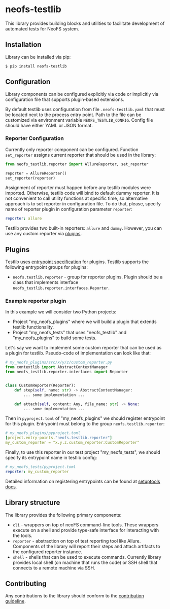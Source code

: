 # neofs-testlib
This library provides building blocks and utilities to facilitate development of automated tests for NeoFS system.

## Installation
Library can be installed via pip:
```shell
$ pip install neofs-testlib
```

## Configuration
Library components can be configured explicitly via code or implicitly via configuration file that supports plugin-based extensions.

By default testlib uses configuration from file `.neofs-testlib.yaml` that must be located next to the process entry point. Path to the file can be customized via environment variable `NEOFS_TESTLIB_CONFIG`. Config file should have either YAML or JSON format.

### Reporter Configuration
Currently only reporter component can be configured. Function `set_reporter` assigns current reporter that should be used in the library:

```python
from neofs_testlib.reporter import AllureReporter, set_reporter

reporter = AllureReporter()
set_reporter(reporter)
```

Assignment of reporter must happen before any testlib modules were imported. Otherwise, testlib code will bind to default dummy reporter. It is not convenient to call utility functions at specific time, so alternative approach is to set reporter in configuration file. To do that, please, specify name of reporter plugin in configuration parameter `reporter`:
```yaml
reporter: allure
```

Testlib provides two built-in reporters: `allure` and `dummy`. However, you can use any custom reporter via [plugins](#plugins).

## Plugins
Testlib uses [entrypoint specification](https://docs.python.org/3/library/importlib.metadata.html) for plugins. Testlib supports the following entrypoint groups for plugins:
 - `neofs.testlib.reporter` - group for reporter plugins. Plugin should be a class that implements interface `neofs_testlib.reporter.interfaces.Reporter`.

### Example reporter plugin
In this example we will consider two Python projects:
 - Project "my_neofs_plugins" where we will build a plugin that extends testlib functionality.
 - Project "my_neofs_tests" that uses "neofs_testlib" and "my_neofs_plugins" to build some tests.

Let's say we want to implement some custom reporter that can be used as a plugin for testlib. Pseudo-code of implementation can look like that:
```python
# my_neofs_plugins/src/x/y/z/custom_reporter.py
from contextlib import AbstractContextManager
from neofs_testlib.reporter.interfaces import Reporter


class CustomReporter(Reporter):
    def step(self, name: str) -> AbstractContextManager:
        ... some implementation ...

    def attach(self, content: Any, file_name: str) -> None:
        ... some implementation ...
```

Then in `pyproject.toml` of "my_neofs_plugins" we should register entrypoint for this plugin. Entrypoint must belong to the group `neofs.testlib.reporter`:
```yaml
# my_neofs_plugins/pyproject.toml
[project.entry-points."neofs.testlib.reporter"]
my_custom_reporter = "x.y.z.custom_reporter:CustomReporter"
```

Finally, to use this reporter in our test project "my_neofs_tests", we should specify its entrypoint name in testlib config:
```yaml
# my_neofs_tests/pyproject.toml
reporter: my_custom_reporter
```

Detailed information on registering entrypoints can be found at [setuptools docs](https://setuptools.pypa.io/en/latest/userguide/entry_point.html).

## Library structure
The library provides the following primary components:
 * `cli` - wrappers on top of neoFS command-line tools. These wrappers execute on a shell and provide type-safe interface for interacting with the tools.
 * `reporter` - abstraction on top of test reporting tool like Allure. Components of the library will report their steps and attach artifacts to the configured reporter instance.
 * `shell` - shells that can be used to execute commands. Currently library provides local shell (on machine that runs the code) or SSH shell that connects to a remote machine via SSH.

## Contributing
Any contributions to the library should conform to the [contribution guideline](https://github.com/nspcc-dev/neofs-testlib/blob/master/CONTRIBUTING.md).
